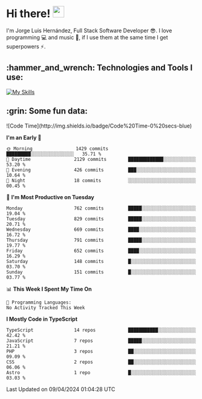 <h1 align="left">
 <abc>
  <br>Hi there! <img src="https://user-images.githubusercontent.com/42378118/110234147-e3259600-7f4e-11eb-95be-0c4047144dea.gif" width="30"><br>
 </abc>
</h1>

I'm Jorge Luis Hernández, Full Stack Software Developer :sunglasses:. I love programming :computer: and music :musical_score:, if I use them at the same time I get superpowers :zap:. 


<h2 align="left">:hammer_and_wrench: Technologies and Tools I use:</h2>

[![My Skills](https://skillicons.dev/icons?i=js,ts,html,css,py,vue,react,next,nest,postgres,mysql)](https://skillicons.dev)

<h2 align="left">:grin: Some fun data:</h2>
<!--START_SECTION:waka-->
![Code Time](http://img.shields.io/badge/Code%20Time-0%20secs-blue)

**I'm an Early 🐤** 

```text
🌞 Morning                1429 commits        █████████░░░░░░░░░░░░░░░░   35.71 % 
🌆 Daytime                2129 commits        █████████████░░░░░░░░░░░░   53.20 % 
🌃 Evening                426 commits         ███░░░░░░░░░░░░░░░░░░░░░░   10.64 % 
🌙 Night                  18 commits          ░░░░░░░░░░░░░░░░░░░░░░░░░   00.45 % 
```
📅 **I'm Most Productive on Tuesday** 

```text
Monday                   762 commits         █████░░░░░░░░░░░░░░░░░░░░   19.04 % 
Tuesday                  829 commits         █████░░░░░░░░░░░░░░░░░░░░   20.71 % 
Wednesday                669 commits         ████░░░░░░░░░░░░░░░░░░░░░   16.72 % 
Thursday                 791 commits         █████░░░░░░░░░░░░░░░░░░░░   19.77 % 
Friday                   652 commits         ████░░░░░░░░░░░░░░░░░░░░░   16.29 % 
Saturday                 148 commits         █░░░░░░░░░░░░░░░░░░░░░░░░   03.70 % 
Sunday                   151 commits         █░░░░░░░░░░░░░░░░░░░░░░░░   03.77 % 
```


📊 **This Week I Spent My Time On** 

```text
💬 Programming Languages: 
No Activity Tracked This Week
```

**I Mostly Code in TypeScript** 

```text
TypeScript               14 repos            ███████████░░░░░░░░░░░░░░   42.42 % 
JavaScript               7 repos             █████░░░░░░░░░░░░░░░░░░░░   21.21 % 
PHP                      3 repos             ██░░░░░░░░░░░░░░░░░░░░░░░   09.09 % 
CSS                      2 repos             ██░░░░░░░░░░░░░░░░░░░░░░░   06.06 % 
Astro                    1 repo              █░░░░░░░░░░░░░░░░░░░░░░░░   03.03 % 
```




 Last Updated on 09/04/2024 01:04:28 UTC
<!--END_SECTION:waka-->
